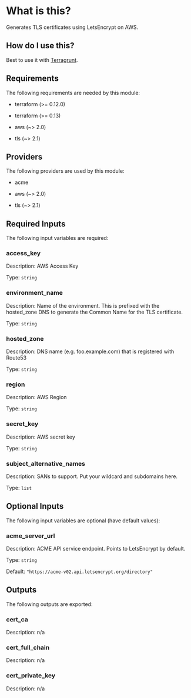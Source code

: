 
# What is this?
Generates TLS certificates using LetsEncrypt on AWS.

## How do I use this? 
Best to use it with [Terragrunt](https://terragrunt.gruntwork.io/). 



## Requirements

The following requirements are needed by this module:

- terraform (>= 0.12.0)

- terraform (>= 0.13)

- aws (~> 2.0)

- tls (~> 2.1)

## Providers

The following providers are used by this module:

- acme

- aws (~> 2.0)

- tls (~> 2.1)

## Required Inputs

The following input variables are required:

### access\_key

Description: AWS Access Key

Type: `string`

### environment\_name

Description: Name of the environment. This is prefixed with the hosted\_zone DNS to generate the Common Name for the TLS certificate.

Type: `string`

### hosted\_zone

Description: DNS  name (e.g. foo.example.com) that is registered with Route53

Type: `string`

### region

Description: AWS Region

Type: `string`

### secret\_key

Description: AWS secret key

Type: `string`

### subject\_alternative\_names

Description: SANs to support. Put your wildcard and subdomains here.

Type: `list`

## Optional Inputs

The following input variables are optional (have default values):

### acme\_server\_url

Description: ACME API service endpoint. Points to LetsEncrypt by default.

Type: `string`

Default: `"https://acme-v02.api.letsencrypt.org/directory"`

## Outputs

The following outputs are exported:

### cert\_ca

Description: n/a

### cert\_full\_chain

Description: n/a

### cert\_private\_key

Description: n/a

